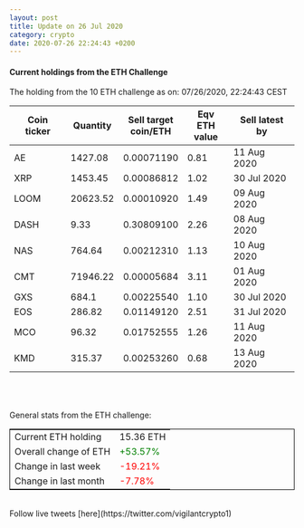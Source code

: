 ```yaml
---
layout: post
title: Update on 26 Jul 2020
category: crypto
date: 2020-07-26 22:24:43 +0200
---
```

<!-- Global site tag (gtag.js) - Google Analytics -->
<script async src="https://www.googletagmanager.com/gtag/js?id=UA-103831149-5"></script>
<script>
  window.dataLayer = window.dataLayer || [];
  function gtag(){dataLayer.push(arguments);}
  gtag('js', new Date());

  gtag('config', 'UA-103831149-5');
</script>


#### Current holdings from the ETH Challenge

The holding from the 10 ETH challenge as on: 07/26/2020, 22:24:43 CEST

|Coin ticker|Quantity|Sell target<br>coin/ETH|Eqv ETH<br>value|Sell latest by|
|-----------|--------|-----------|-----------|--------------|
AE|1427.08|  0.00071190|0.81|11 Aug 2020|
XRP|1453.45|  0.00086812|1.02|30 Jul 2020|
LOOM|20623.52|  0.00010920|1.49|09 Aug 2020|
DASH|9.33|  0.30809100|2.26|08 Aug 2020|
NAS|764.64|  0.00212310|1.13|10 Aug 2020|
CMT|71946.22|  0.00005684|3.11|01 Aug 2020|
GXS|684.1|  0.00225540|1.10|30 Jul 2020|
EOS|286.82|  0.01149120|2.51|31 Jul 2020|
MCO|96.32|  0.01752555|1.26|11 Aug 2020|
KMD|315.37|  0.00253260|0.68|13 Aug 2020|

<br>
<br>
<br>
General stats from the ETH challenge:

<table style="border:1px solid black;margin-left:auto;margin-right:auto;">
	<tbody>
	<tr>
		<td>Current ETH holding</td>
		<td>     15.36 ETH</td>
	</tr>
	<tr>
		<td>Overall change of ETH</td>
		<td><font color="green">+53.57%</font></td>
	</tr>
	<tr>
		<td>Change in last week</td>
		<td><font color="red">-19.21%</font></td>
	</tr>
	<tr>
		<td>Change in last month</td>
		<td><font color="red">-7.78%</font></td>
	</tr>
	</tbody>
</table>

<br>
Follow live tweets [here](https://twitter.com/vigilantcrypto1)
<br>
<br>